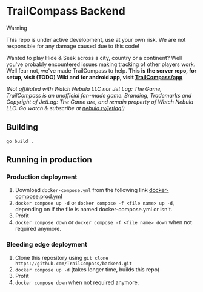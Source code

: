 # TrailCompass Backend

> [!WARNING]
> This repo is under active development, use at your own risk. We are not responsible for any damage caused due to this
> code!

Wanted to play Hide & Seek across a city, country or a continent? Well you've probably encountered issues making
tracking of other players work. Well fear not, we've made TrailCompass to help. **This is the server repo, for setup,
visit (TODO) Wiki and for android app, visit [TrailCompass/app](https://github.com/TrailCompass/app)**

*(Not affiliated with Watch Nebula LLC nor Jet Lag: The Game, TrailCompass is an unofficial fan-made game. Branding,
Trademarks and Copyright of JetLag: The Game are, and remain
property of Watch Nebula LLC. Go watch & subscribe at [nebula.tv/jetlag](https://nebula.tv/jetlag)!)*

## Building

`go build .`

## Running in production

### Production deployment

1. Download `docker-compose.yml` from the following
   link [docker-compose.prod.yml](https://github.com/TrailCompass/backend/blob/new/docker-compose.prod.yml)
2. `docker compose up -d` or `docker compose -f <file name> up -d`, depending on if the file is named docker-compose.yml
   or isn't.
3. Profit
4. `docker compose down` or `docker compose -f <file name> down` when not required anymore.

### Bleeding edge deployment

1. Clone this repository using `git clone https://github.com/TrailCompass/backend.git`
2. `docker compose up -d` (takes longer time, builds this repo)
3. Profit
4. `docker compose down` when not required anymore.